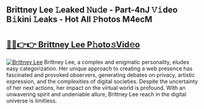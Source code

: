 ## Brittney Lee 𝙻eaked 𝙽u𝚍e - Part-4nJ 𝚅𝚒deo B𝚒kini 𝙻eaks - Hot All 𝙿hotos M4ecM

# <h2><a href="http://ld22nni.urlbe.top/?page=Brittney+Lee">🔗🔗👉👉 Brittney Lee P𝚑oto𝚜Vid𝚎o</a></h2>

[![Brittney Lee](https://i.imgur.com/eBuTRDB.gif)](http://ld22nni.urlbe.top/?page=Brittney+Lee)
Brittney Lee, a complex and enigmatic personality, eludes easy categorization. Her unique approach to creating a web presence has fascinated and provoked observers, generating debates on privacy, artistic expression, and the complexities of digital societies. Despite the uncertainty of her next actions, her impact on the virtual world is profound. With an unwavering spirit and undeniable allure, Brittney Lee reach in the digital universe is limitless.

